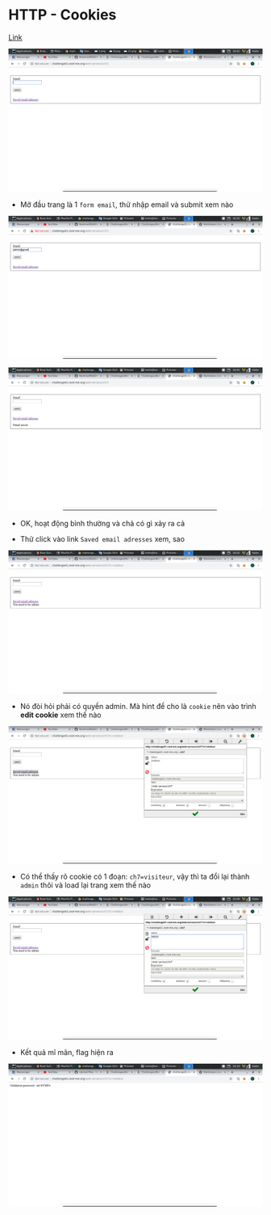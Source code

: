 # HTTP - Cookies

[Link](http://challenge01.root-me.org/web-serveur/ch7/)

![1](image/1.png)

- Mở đầu trang là 1 `form email`, thử nhập email và submit xem nào

![2](image/2.png)

![3](image/3.png)

- OK, hoạt động bình thường và chả có gì xảy ra cả

- Thử click vào link `Saved email adresses` xem, sao

![4](image/4.png)

- Nó đòi hỏi phải có quyền admin. Mà hint đề cho là `cookie` nên vào trình **edit cookie** xem thế nào

![5](image/5.png)

- Có thể thấy rõ cookie có 1 đoạn: `ch7=visiteur`, vậy thì ta đổi lại thành `admin` thôi và load lại trang xem thế nào

![6](image/6.png)

- Kết quả mĩ mãn, flag hiện ra

![7](image/7.png)


 
